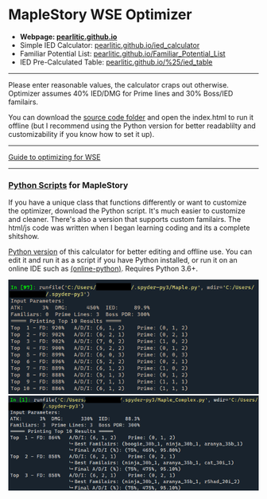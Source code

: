 # MapleStory WSE Optimizer
+ __Webpage: [pearlitic.github.io](https://pearlitic.github.io/)__
+ Simple IED Calculator: [pearlitic.github.io/ied_calculator](https://pearlitic.github.io/ied_calculator)
+ Familiar Potential List: [pearlitic.github.io/Familiar_Potential_List](https://pearlitic.github.io/Familiar_Potential_List)
+ IED Pre-Calculated Table: [pearlitic.github.io/%25/ied_table](https://pearlitic.github.io/%25/ied_table)

---

Please enter reasonable values, the calculator craps out otherwise. Optimizer assumes 40% IED/DMG for Prime lines and 30% Boss/IED familairs.

You can download the [source code folder](https://github.com/Pearlitic/pearlitic.github.io/archive/refs/heads/main.zip) and open the index.html to run it offline (but I recommend using the Python version for better readablilty and customizability if you know how to set it up).

---

[Guide to optimizing for WSE](https://github.com/Pearlitic/pearlitic.github.io/blob/main/WSE_guide.md)

---

### [Python Scripts](https://github.com/Pearlitic/pearlitic.github.io/tree/main/Python) for MapleStory

If you have a unique class that functions differently or want to customize the optimizer, download the Python script. It's much easier to customize and cleaner. There's also a version that supports custom familairs. The html/js code was written when I began learning coding and its a complete shitshow.

[Python version](https://github.com/Pearlitic/pearlitic.github.io/tree/main/Python) of this calculator for better editing and offline use. You can edit it and run it as a script if you have Python installed, or run it on an online IDE such as [\(online-python\)](https://www.online-python.com/). Requires Python 3.6+. 

![Spyder](https://github.com/Pearlitic/pearlitic.github.io/blob/main/%25/Spyder.png)
![Spyder2](https://github.com/Pearlitic/pearlitic.github.io/blob/main/%25/Spyder2.png)
